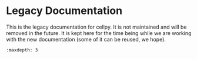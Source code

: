 # Legacy Documentation

This is the legacy documentation for cellpy. It is not maintained and will be removed in the future.
It is kept here for the time being while we are working with the new documentation (some of it can be
reused, we hope).

```{toctree}
:maxdepth: 3
```


```{include} _old_docs/index.md
```
